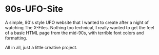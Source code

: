 # 90s-UFO-Site

A simple, 90's style UFO website that I wanted to create after a night of watching The X-Files.
Nothing too technical, I really wanted to get the feel of a basic HTML page from the mid-90s, with
terrible font colors and formatting. 

All in all, just a little creative project.